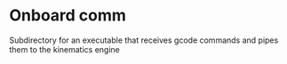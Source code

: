 # Onboard comm

Subdirectory for an executable that receives gcode commands and pipes them to the kinematics engine